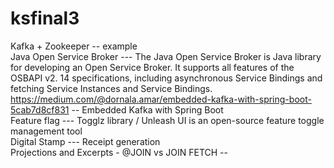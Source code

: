 # ksfinal3

Kafka + Zookeeper  -- example<br />
Java Open Service Broker --- The Java Open Service Broker is Java library for developing an Open Service Broker. It supports all features of the OSBAPI v2. 14 specifications, including asynchronous Service Bindings and fetching Service Instances and Service Bindings.<br />
https://medium.com/@dornala.amar/embedded-kafka-with-spring-boot-5cab7d8cf831 -- Embedded Kafka with Spring Boot <br />
Feature flag --- Togglz library / Unleash UI is an open-source feature toggle management tool <br />
Digital Stamp --- Receipt generation <br />
Projections and Excerpts - @JOIN vs JOIN FETCH -- <br />
